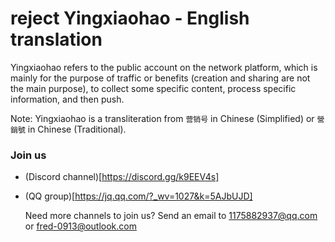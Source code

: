 # reject Yingxiaohao - English translation
Yingxiaohao refers to the public account on the network platform, which is mainly for the purpose of traffic or benefits (creation and sharing are not the main purpose), to collect some specific content, process specific information, and then push.

Note: Yingxiaohao is a transliteration from `营销号` in Chinese (Simplified) or `營銷號` in Chinese (Traditional).

### Join us
 - (Discord channel)[https://discord.gg/k9EEV4s]
 - (QQ group)[https://jq.qq.com/?_wv=1027&k=5AJbUJD]
 
   Need more channels to join us? Send an email to 1175882937@qq.com or fred-0913@outlook.com
